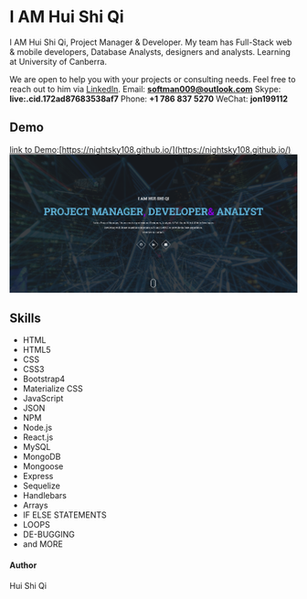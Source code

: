 # I AM Hui Shi Qi
I AM Hui Shi Qi, Project Manager & Developer. My team has Full-Stack web & mobile developers, Database Analysts, designers and analysts. Learning at University of Canberra.

We are open to help you with your projects or consulting needs.
Feel free to reach out to him via <a href="https://www.linkedin.com/in/hui-shi-qi-403979128/" target="_blank">LinkedIn</a>.
Email: <b>softman009@outlook.com</b>
Skype: <b>live:.cid.172ad87683538af7</b>
Phone: <b>+1 786 837 5270</b>
WeChat: <b>jon199112</b>


## Demo
[link to Demo](https://nightsky108.github.io/):[https://nightsky108.github.io/](https://nightsky108.github.io/)
<img src="./assets/images/works/nightsky108_Home_Page_DCA.png">


## Skills
- HTML
- HTML5
- CSS
- CSS3
- Bootstrap4
- Materialize CSS
- JavaScript
- JSON
- NPM
- Node.js
- React.js
- MySQL
- MongoDB
- Mongoose
- Express
- Sequelize
- Handlebars
- Arrays
- IF ELSE STATEMENTS
- LOOPS
- DE-BUGGING
- and MORE



#### Author
Hui Shi Qi
